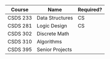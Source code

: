 | Course   | Name            | Required? |
| -------- | --------------- | --------- |
| CSDS 233 | Data Structures | CS        |
| CSDS 281 | Logic Design    | CS        |
| CSDS 302 | Discrete Math   |           |
| CSDS 310 | Algorithms      |           |
| CSDS 395 | Senior Projects |           |
